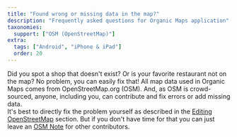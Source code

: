```yaml
---
title: "Found wrong or missing data in the map?"
description: "Frequently asked questions for Organic Maps application"
taxonomies:
  support: ["OSM (OpenStreetMap)"]
extra:
  tags: ["Android", "iPhone & iPad"]
  order: 20
---
```


Did you spot a shop that doesn't exist? Or is your favorite restaurant not on the map? No problem, you can easily fix that! All map data used in Organic Maps comes from OpenStreetMap.org (OSM). And, as OSM is crowd-sourced, anyone, including you, can contribute and fix errors or add missing data.  
It's best to directly fix the problem yourself as described in the [Editing OpenStreetMap](https://github.com/organicmaps/organicmaps.github.io/issues/203#editing-openstreetmap) section. But if you don't have time for that you can just leave an [OSM Note](https://github.com/organicmaps/organicmaps.github.io/issues/203#osm-notes---i-dont-have-time-for-editing) for other contributors.
